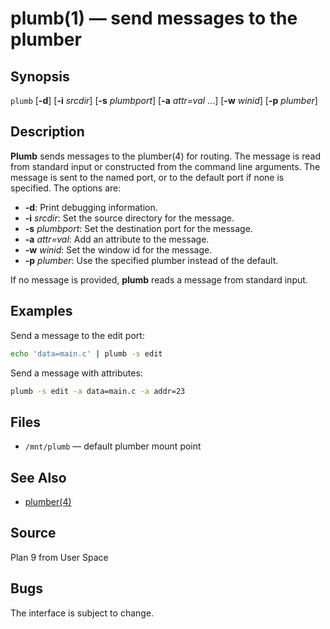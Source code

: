 # plumb(1) — send messages to the plumber

## Synopsis

`plumb` [**-d**] [**-i** _srcdir_] [**-s** _plumbport_] [**-a** _attr=val_ ...] [**-w** _winid_] [**-p** _plumber_]

## Description

**Plumb** sends messages to the plumber(4) for routing. The message is read from standard input or constructed from the command line arguments. The message is sent to the named port, or to the default port if none is specified. The options are:

- **-d**: Print debugging information.
- **-i** _srcdir_: Set the source directory for the message.
- **-s** _plumbport_: Set the destination port for the message.
- **-a** _attr=val_: Add an attribute to the message.
- **-w** _winid_: Set the window id for the message.
- **-p** _plumber_: Use the specified plumber instead of the default.

If no message is provided, **plumb** reads a message from standard input.

## Examples

Send a message to the edit port:

```sh
echo 'data=main.c' | plumb -s edit
```

Send a message with attributes:

```sh
plumb -s edit -a data=main.c -a addr=23
```

## Files

- `/mnt/plumb` — default plumber mount point

## See Also

- [plumber(4)](plumber.4.md)

## Source

Plan 9 from User Space

## Bugs

The interface is subject to change.
